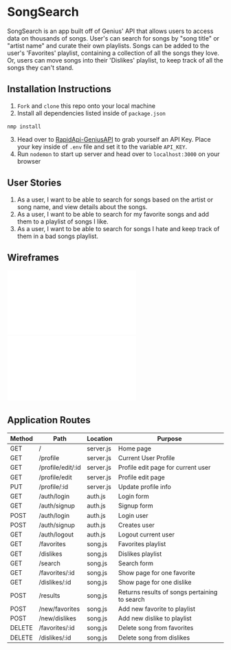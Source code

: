 # SongSearch
SongSearch is an app built off of Genius' API that allows users to access data on thousands of songs.  User's can search for songs by "song title" or "artist name" and curate their own playlists. Songs can be added to the user's 'Favorites' playlist, containing a collection of all the songs they love. Or, users can move songs into their 'Dislikes' playlist, to keep track of all the songs they can't stand.

## Installation Instructions
1. `Fork` and `clone` this repo onto your local machine
2. Install all dependencies listed inside of `package.json`
```
nmp install
```
3. Head over to [RapidApi-GeniusAPI](https://rapidapi.com/brianiswu/api/genius/)  to grab yourself an API Key. Place your key inside of `.env` file and set it to the variable `API_KEY`.
4. Run `nodemon` to start up server and head over to `localhost:3000` on your browser


## User Stories
1. As a user, I want to be able to search for songs based on the artist or song name, and view details about the songs.
2. As a user, I want to be able to search for my favorite songs and add them to a playlist of songs I like.
3. As a user, I want to be able to search for songs I hate and keep track of them in a bad songs playlist.

## Wireframes
![](/images/Song%20Search1.drawio.pdf)
![](/images/Song%20Search2.drawio.pdf)
## Application Routes
| Method | Path | Location | Purpose |
| ------ | ---------------- | -------------- | ------------------- |
| GET | / | server.js | Home page |
| GET | /profile | server.js | Current User Profile |
| GET | /profile/edit/:id | server.js | Profile edit page for current user |
| GET | /profile/edit | server.js | Profile edit page |
| PUT | /profile/:id | server.js | Update profile info |
| GET | /auth/login | auth.js | Login form |
| GET | /auth/signup | auth.js | Signup form |
| POST | /auth/login | auth.js | Login user |
| POST | /auth/signup | auth.js | Creates user |
| GET | /auth/logout | auth.js | Logout current user |
| GET | /favorites | song.js | Favorites playlist | 
| GET | /dislikes | song.js | Dislikes playlist |
| GET | /search | song.js | Search form |
| GET | /favorites/:id | song.js | Show page for one favorite |
| GET | /dislikes/:id | song.js | Show page for one dislike |
| POST | /results | song.js | Returns results of songs pertaining to search | 
| POST | /new/favorites | song.js | Add new favorite to playlist | 
| POST| /new/dislikes | song.js | Add new dislike to playlist |
| DELETE | /favorites/:id | song.js | Delete song from favorites |
| DELETE | /dislikes/:id | song.js | Delete song from dislikes |
